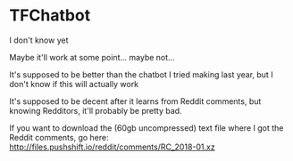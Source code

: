 # TFChatbot


I don't know yet

Maybe it'll work at some point... maybe not...

It's supposed to be better than the chatbot I tried making last year, but I don't know if this will actually work


It's supposed to be decent after it learns from Reddit comments, but knowing Redditors, it'll probably be pretty bad.


If you want to download the (60gb uncompressed) text file where I got the Reddit comments, go here: http://files.pushshift.io/reddit/comments/RC_2018-01.xz
